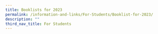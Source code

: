 ```yaml
---
title: Booklists for 2023
permalink: /information-and-links/For-Students/Booklist-for-2023/
description: ""
third_nav_title: For Students
---
```

